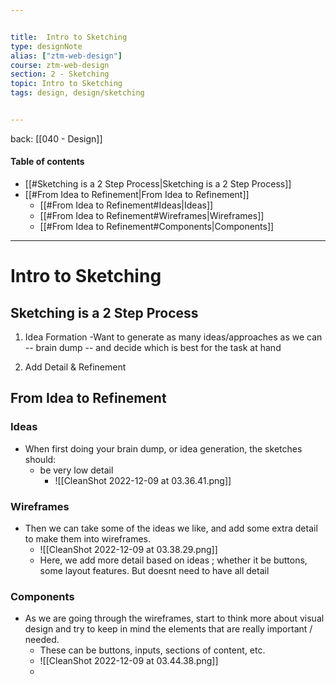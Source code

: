 ```yaml
---


title:  Intro to Sketching
type: designNote
alias: ["ztm-web-design"]
course: ztm-web-design
section: 2 - Sketching
topic: Intro to Sketching
tags: design, design/sketching


---
```

back: [[040 - Design]]

#### Table of contents
- [[#Sketching is a 2 Step Process|Sketching is a 2 Step Process]]
- [[#From Idea to Refinement|From Idea to Refinement]]
	- [[#From Idea to Refinement#Ideas|Ideas]]
	- [[#From Idea to Refinement#Wireframes|Wireframes]]
	- [[#From Idea to Refinement#Components|Components]]
---


# Intro to Sketching


## Sketching is a 2 Step Process


1. Idea Formation
		-Want to generate as many ideas/approaches  as we can -- brain dump -- and decide which is best for the task at hand

2. Add Detail & Refinement



## From Idea to Refinement


### Ideas

- When first doing your brain dump, or idea generation, the sketches should:
	- be very low detail
		- ![[CleanShot 2022-12-09 at 03.36.41.png]]

### Wireframes
- Then we can take some of the ideas we like, and add some extra detail to make them into wireframes. 
	- ![[CleanShot 2022-12-09 at 03.38.29.png]]
	- Here, we add more detail based on ideas ; whether it be buttons, some layout features. But doesnt need to have all detail

### Components

 - As we are going through the wireframes, start to think more about visual design and try to keep in mind the elements that are really important / needed.
	 - These can be buttons, inputs, sections of content, etc. 
	 - ![[CleanShot 2022-12-09 at 03.44.38.png]]
	 - 